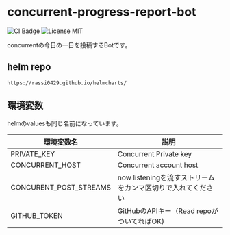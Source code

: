 # concurrent-progress-report-bot

![CI Badge](https://github.com/rassi0429/concurrent-progress-report-bot/actions/workflows/docker-build-release.yml/badge.svg)
![License MIT](https://img.shields.io/github/license/rassi0429/concurrent-progress-report-bot)

concurrentの今日の一日を投稿するBotです。

## helm repo

`https://rassi0429.github.io/helmcharts/`

## 環境変数

helmのvaluesも同じ名前になっています。

| 環境変数名                  | 説明                                   |
|------------------------|--------------------------------------|
| PRIVATE_KEY            | Concurrent Private key               |
| CONCURRENT_HOST        | Concurrent account host              |
| CONCURENT_POST_STREAMS | now listeningを流すストリームをカンマ区切りで入れてください |
| GITHUB_TOKEN           | GitHubのAPIキー（Read repoがついてればOK)      |
